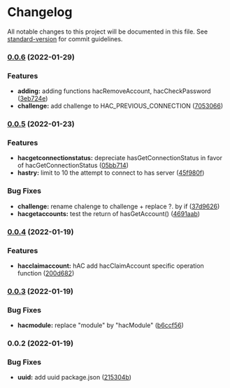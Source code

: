 # Changelog

All notable changes to this project will be documented in this file. See [standard-version](https://github.com/conventional-changelog/standard-version) for commit guidelines.

### [0.0.6](https://github.com/Mintrawa/hive-auth-client/compare/v0.0.5...v0.0.6) (2022-01-29)


### Features

* **adding:** adding functions hacRemoveAccount, hacCheckPassword ([3eb724e](https://github.com/Mintrawa/hive-auth-client/commit/3eb724e824c30f8a64c2bd0a2771667168c94504))
* **challenge:** add challenge to HAC_PREVIOUS_CONNECTION ([7053066](https://github.com/Mintrawa/hive-auth-client/commit/705306696c17c8faf8801b374b58b591ae929936))

### [0.0.5](https://github.com/Mintrawa/hive-auth-client/compare/v0.0.4...v0.0.5) (2022-01-23)


### Features

* **hacgetconnectionstatus:** depreciate  hasGetConnectionStatus in favor of hacGetConnectionStatus ([05bb714](https://github.com/Mintrawa/hive-auth-client/commit/05bb714ab86c9d8f3c6c70d06c4d857152d0c335))
* **hastry:** limit to 10 the attempt to connect to has server ([45f980f](https://github.com/Mintrawa/hive-auth-client/commit/45f980f5a7f6b9fb1ee9f4ae3846e48561154f2c))


### Bug Fixes

* **challenge:** rename chalenge to challenge + replace ?. by if ([37d9626](https://github.com/Mintrawa/hive-auth-client/commit/37d96269715a64e3092e7ab81b0daab7e018d3ab))
* **hacgetaccounts:** test the return of hasGetAccount() ([4691aab](https://github.com/Mintrawa/hive-auth-client/commit/4691aab7ec13ebbd66133248092e188eb4099114))

### [0.0.4](https://github.com/Mintrawa/hive-auth-client/compare/v0.0.3...v0.0.4) (2022-01-19)


### Features

* **hacclaimaccount:** hAC add hacClaimAccount specific operation function ([200d682](https://github.com/Mintrawa/hive-auth-client/commit/200d682fa13753b1b60200d705bcfc29cc35a318))

### [0.0.3](https://github.com/Mintrawa/hive-auth-client/compare/v0.0.2...v0.0.3) (2022-01-19)


### Bug Fixes

* **hacmodule:** replace "module" by "hacModule" ([b6ccf56](https://github.com/Mintrawa/hive-auth-client/commit/b6ccf564832b519dbea5ad359e3cc6f1f44775cd))

### 0.0.2 (2022-01-19)


### Bug Fixes

* **uuid:** add uuid package.json ([215304b](https://github.com/Mintrawa/hive-auth-client/commit/215304b1bfd0664e772eefdd200114e02d935662))
